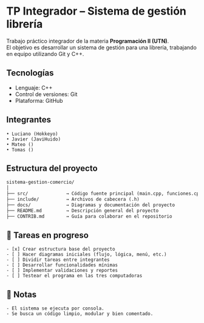 # TP Integrador – Sistema de gestión librería

Trabajo práctico integrador de la materia **Programación II (UTN)**.  
El objetivo es desarrollar un sistema de gestión para una librería, trabajando en equipo utilizando Git y C++.

## Tecnologías
- Lenguaje: C++
- Control de versiones: Git
- Plataforma: GitHub

## Integrantes
```text
• Luciano (Hokkeyo)
• Javier (JaviHuido)
• Mateo ()
• Tomas ()
```


## Estructura del proyecto
```markdown
sistema-gestion-comercio/
│
├── src/              → Código fuente principal (main.cpp, funciones.cpp)
├── include/          → Archivos de cabecera (.h)
├── docs/             → Diagramas y documentación del proyecto
├── README.md         → Descripción general del proyecto
├── CONTRIB.md        → Guía para colaborar en el repositorio
```

## 📌 Tareas en progreso
```text
- [x] Crear estructura base del proyecto
- [ ] Hacer diagramas iniciales (flujo, lógica, menú, etc.)
- [ ] Dividir tareas entre integrantes
- [ ] Desarrollar funcionalidades mínimas
- [ ] Implementar validaciones y reportes
- [ ] Testear el programa en las tres computadoras
```

## 📝 Notas
```text
- El sistema se ejecuta por consola.
- Se busca un código limpio, modular y bien comentado.
```